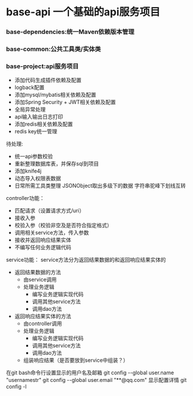 # base-api 一个基础的api服务项目
### base-dependencies:统一Maven依赖版本管理
### base-common:公共工具类/实体类
### base-project:api服务项目
* 添加代码生成插件依赖及配置
* logback配置
* 添加mysql/mybatis相关依赖及配置
* 添加Spring Security + JWT相关依赖及配置
* 全局异常处理
* api输入输出日志打印
* 添加redis相关依赖及配置
* redis key统一管理

待处理: 
* 统一api参数校验
* 重新整理数据库表，并保存sql到项目
* 添加knife4j
* 动态导入权限表数据
* 日常所需工具类整理
    JSONObject取出多级下的数据
    字符串驼峰下划线互转

controller功能：
* 匹配请求（设置请求方式/uri）
* 接收入参
* 校验入参（校验非空及是否符合指定格式）
* 调用相关service方法，传入参数
* 接收并返回响应结果实体
* 不编写任何业务逻辑代码

service功能：
service方法分为返回结果数据的和返回响应结果实体的
* 返回结果数据的方法
    * 由service调用
    * 处理业务逻辑
        * 编写业务逻辑实现代码
        * 调用其他service方法
        * 调用dao方法
* 返回响应结果实体的方法
    * 由controller调用
    * 处理业务逻辑
        * 编写业务逻辑实现代码
        * 调用其他service方法
        * 调用dao方法
    * 组装响应结果（是否要放到service中组装？）

在git bash命令行设置显示的用户名及邮箱
git config --global user.name "usernamestr"
git config --global user.email "**@qq.com"
显示配置详情
git config -l
